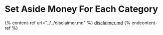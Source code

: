# Set Aside Money For Each Category

{% content-ref url="../../disclaimer.md" %}
[disclaimer.md](../../disclaimer.md)
{% endcontent-ref %}
